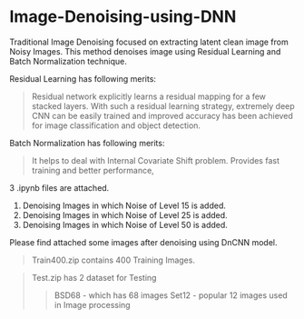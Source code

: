 # Image-Denoising-using-DNN


Traditional Image Denoising focused on extracting latent clean image from Noisy Images. This method denoises image using Residual Learning and Batch Normalization technique.

Residual Learning has following merits:
> Residual network explicitly learns a residual mapping for a few stacked layers. 
> With such a residual learning strategy, extremely deep CNN can be easily trained and improved accuracy has been achieved for image classification and object detection.


Batch Normalization has following merits:
> It helps to deal with Internal Covariate Shift problem.
> Provides fast training and better performance,


3 .ipynb files are attached.
1) Denoising Images in which Noise of Level 15 is added.
2) Denoising Images in which Noise of Level 25 is added.
3) Denoising Images in which Noise of Level 50 is added.



Please find attached some images after denoising using DnCNN model. 


> Train400.zip contains 400 Training Images.


> Test.zip has 2 dataset for Testing
> > BSD68 - which has 68 images 
> > Set12 - popular 12 images used in Image processing
